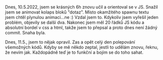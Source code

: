 Dnes, 10.5.2022, jsem se krásných 6h znovu učil a orientoval se v JS. Snažil jsem se animovat kolaps bloků "dotaz". Místo okamžitého spawnu textu jsem chtěl plynulou animaci...ne :) 
Vzdal jsem to. Kdykoliv jsem vyřešil jeden problém, objevily se další dva. Nakonec jsem měl 20 řádků JS kódu a absolutní bordel v css a html, takže jsem to přepsal a proto dnes není žádný commit. Snaha byla.

Dnes, 11.5., jsem to nějak opravil. Zas a opět celý den polepování všemožných kódů. Kdyby se mě někdo zeptal, jestli to udělám znovu, řeknu, že nevím jak. Každopádně teď je to funkční a bojím se do toho sahat. 
